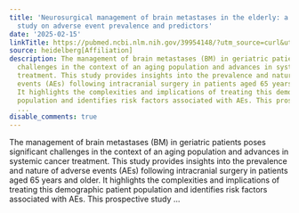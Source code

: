 ```yaml
---
title: 'Neurosurgical management of brain metastases in the elderly: a prospective
  study on adverse event prevalence and predictors'
date: '2025-02-15'
linkTitle: https://pubmed.ncbi.nlm.nih.gov/39954148/?utm_source=curl&utm_medium=rss&utm_campaign=pubmed-2&utm_content=1FakS-2QOkCT8HsMOQP1bCRQ4YzyumYOmxmF0moLsQ3dFB1E9V&fc=20220326224207&ff=20250216171018&v=2.18.0.post9+e462414
source: heidelberg[Affiliation]
description: The management of brain metastases (BM) in geriatric patients poses significant
  challenges in the context of an aging population and advances in systemic cancer
  treatment. This study provides insights into the prevalence and nature of adverse
  events (AEs) following intracranial surgery in patients aged 65 years and older.
  It highlights the complexities and implications of treating this demographic patient
  population and identifies risk factors associated with AEs. This prospective study
  ...
disable_comments: true
---
```

The management of brain metastases (BM) in geriatric patients poses significant challenges in the context of an aging population and advances in systemic cancer treatment. This study provides insights into the prevalence and nature of adverse events (AEs) following intracranial surgery in patients aged 65 years and older. It highlights the complexities and implications of treating this demographic patient population and identifies risk factors associated with AEs. This prospective study ...
